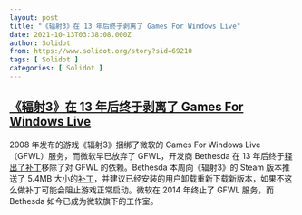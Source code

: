 ```yaml
---
layout: post
title: "《辐射3》在 13 年后终于剥离了 Games For Windows Live"
date: 2021-10-13T03:38:08.000Z
author: Solidot
from: https://www.solidot.org/story?sid=69210
tags: [ Solidot ]
categories: [ Solidot ]
---
```

<!--1634096288000-->
[《辐射3》在 13 年后终于剥离了 Games For Windows Live](https://www.solidot.org/story?sid=69210)
------

<div>
2008 年发布的游戏《辐射3》捆绑了微软的 Games For Windows Live（GFWL）服务，而微软早已放弃了 GFWL，开发商 Bethesda 在 13 年后终于<a href="https://arstechnica.com/gaming/2021/10/13-years-later-fallout-3-finally-stripped-of-games-for-windows-live/" target="_blank">释出了补丁</a>移除了对 GFWL 的依赖。Bethesda 本周向《辐射3》的  Steam 版本推送了 5.4MB 大小的<a href="https://store.steampowered.com/news/app/22370?emclan=103582791433474067&amp;emgid=2993196769824312887">补丁</a>，并建议已经安装的用户卸载重新下载新版本，如果不这么做补丁可能会阻止游戏正常启动。微软在 2014 年终止了 GFWL 服务，而 Bethesda 如今已成为微软旗下的工作室。
</div>
